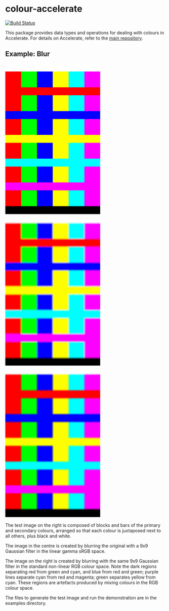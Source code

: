colour-accelerate
=================

[![Build Status](https://travis-ci.org/tmcdonell/colour-accelerate.svg?branch=master)](https://travis-ci.org/tmcdonell/colour-accelerate)

This package provides data types and operations for dealing with colours in
Accelerate. For details on Accelerate, refer to the [main
repository](https://github.com/AccelerateHS/accelerate).


Example: Blur
-------------

![Test image](https://github.com/tmcdonell/colour-accelerate/raw/master/samples/blocks.bmp)
![sRGB linear](https://github.com/tmcdonell/colour-accelerate/raw/master/samples/blur_srgb.bmp)
![RGB non-linear](https://github.com/tmcdonell/colour-accelerate/raw/master/samples/blur_rgb.bmp)

The test image on the right is composed of blocks and bars of the primary and
secondary colours, arranged so that each colour is juxtaposed next to all
others, plus black and white.

The image in the centre is created by blurring the original with a 9x9 Gaussian
filter in the linear gamma sRGB space.

The image on the right is created by blurring with the same 9x9 Gaussian filter
in the standard non-linear RGB colour space. Note the dark regions separating
red from green and cyan, and blue from red and green; purple lines separate cyan
from red and magenta; green separates yellow from cyan. These regions are
artefacts produced by mixing colours in the RGB colour space.

The files to generate the test image and run the demonstration are in the
examples directory.

